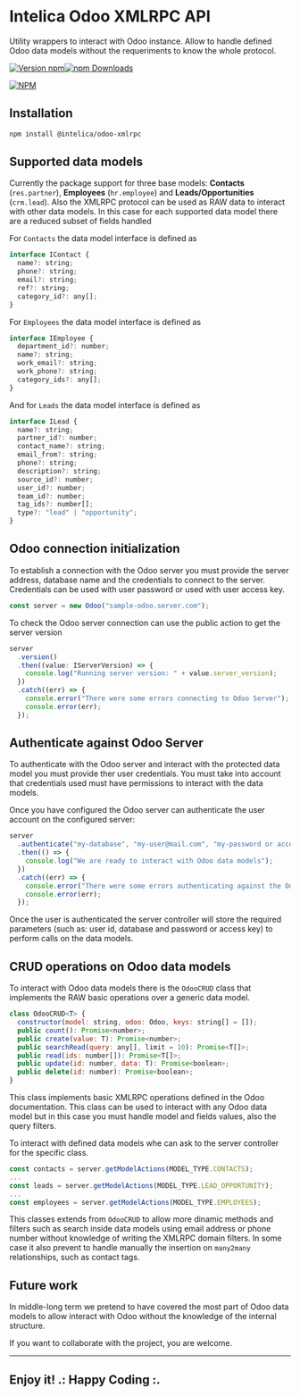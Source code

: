 # Intelica Odoo XMLRPC API

Utility wrappers to interact with Odoo instance. Allow to handle defined Odoo data models without the requeriments to know the whole protocol.

[![Version npm](https://img.shields.io/npm/v/@intelica/odoo-xmlrpc.svg?style=flat-square)](https://www.npmjs.com/package/@intelica/odoo-xmlrpc)[![npm Downloads](https://img.shields.io/npm/dm/@intelica/odoo-xmlrpc.svg?style=flat-square)](https://npmcharts.com/compare/@intelica/odoo-xmlrpc?minimal=true)

[![NPM](https://nodei.co/npm/@intelica/odoo-xmlrpc.png?downloads=true&downloadRank=true)](https://nodei.co/npm/@intelica/odoo-xmlrpc/)

## Installation

```bash
npm install @intelica/odoo-xmlrpc
```

## Supported data models

Currently the package support for three base models: **Contacts** (`res.partner`), **Employees** (`hr.employee`) and **Leads/Opportunities** (`crm.lead`). Also the XMLRPC protocol can be used as RAW data to interact with other data models. In this case for each supported data model there are a reduced subset of fields handled

For `Contacts` the data model interface is defined as

```js
interface IContact {
  name?: string;
  phone?: string;
  email?: string;
  ref?: string;
  category_id?: any[];
}
```

For `Employees` the data model interface is defined as

```js
interface IEmployee {
  department_id?: number;
  name?: string;
  work_email?: string;
  work_phone?: string;
  category_ids?: any[];
}
```

And for `Leads` the data model interface is defined as

```js
interface ILead {
  name?: string;
  partner_id?: number;
  contact_name?: string;
  email_from?: string;
  phone?: string;
  description?: string;
  source_id?: number;
  user_id?: number;
  team_id?: number;
  tag_ids?: number[];
  type?: "lead" | "opportunity";
}
```

## Odoo connection initialization

To establish a connection with the Odoo server you must provide the server address, database name and the credentials to connect to the server. Credentials can be used with user password or used with user access key.

```js
const server = new Odoo("sample-odoo.server.com");
```

To check the Odoo server connection can use the public action to get the server version

```js
server
  .version()
  .then((value: IServerVersion) => {
    console.log("Running server version: " + value.server_version);
  })
  .catch((err) => {
    console.error("There were some errors connecting to Odoo Server");
    console.error(err);
  });
```

## Authenticate against Odoo Server

To authenticate with the Odoo server and interact with the protected data model you must provide ther user credentials. You must take into account that credentials used must have permissions to interact with the data models.

Once you have configured the Odoo server can authenticate the user account on the configured server:

```js
server
  .authenticate("my-database", "my-user@mail.com", "my-password or access-key")
  .then(() => {
    console.log("We are ready to interact with Odoo data models");
  })
  .catch((err) => {
    console.error("There were some errors authenticating against the Odoo Server");
    console.error(err);
  });
```

Once the user is authenticated the server controller will store the required parameters (such as: user id, database and password or access key) to perform calls on the data models.

## CRUD operations on Odoo data models

To interact with Odoo data models there is the `OdooCRUD` class that implements the RAW basic operations over a generic data model.

```js
class OdooCRUD<T> {
  constructor(model: string, odoo: Odoo, keys: string[] = []);
  public count(): Promise<number>;
  public create(value: T): Promise<number>;
  public searchRead(query: any[], limit = 10): Promise<T[]>;
  public read(ids: number[]): Promise<T[]>;
  public update(id: number, data: T): Promise<boolean>;
  public delete(id: number): Promise<boolean>;
}
```

This class implements basic XMLRPC operations defined in the Odoo documentation. This class can be used to interact with any Odoo data model but in this case you must handle model and fields values, also the query filters.

To interact with defined data models whe can ask to the server controller for the specific class.

```js
const contacts = server.getModelActions(MODEL_TYPE.CONTACTS);
...
const leads = server.getModelActions(MODEL_TYPE.LEAD_OPPORTUNITY);
...
const employees = server.getModelActions(MODEL_TYPE.EMPLOYEES);
```

This classes extends from `OdooCRUD` to allow more dinamic methods and filters such as search inside data models using email address or phone number without knowledge of writing the XMLRPC domain filters. In some case it also prevent to handle manually the insertion on `many2many` relationships, such as contact tags.

## Future work

In middle-long term we pretend to have covered the most part of Odoo data models to allow interact with Odoo without the knowledge of the internal structure.

If you want to collaborate with the project, you are welcome.

---

## Enjoy it! .: Happy Coding :.
